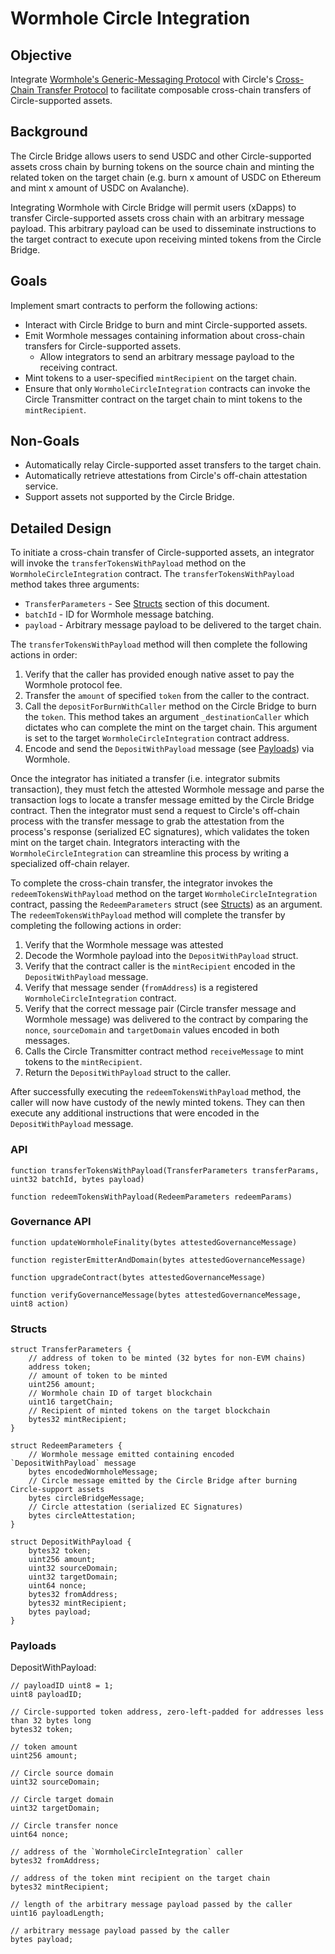 # Wormhole Circle Integration

## Objective

Integrate [Wormhole's Generic-Messaging Protocol](https://wormhole.com/) with Circle's [Cross-Chain Transfer Protocol](https://www.circle.com/en/pressroom/circle-enables-usdc-interoperability-for-developers-with-the-launch-of-cross-chain-transfer-protocol) to facilitate composable cross-chain transfers of Circle-supported assets.

## Background

The Circle Bridge allows users to send USDC and other Circle-supported assets cross chain by burning tokens on the source chain and minting the related token on the target chain (e.g. burn x amount of USDC on Ethereum and mint x amount of USDC on Avalanche).

Integrating Wormhole with Circle Bridge will permit users (xDapps) to transfer Circle-supported assets cross chain with an arbitrary message payload. This arbitrary payload can be used to disseminate instructions to the target contract to execute upon receiving minted tokens from the Circle Bridge.

## Goals

Implement smart contracts to perform the following actions:

- Interact with Circle Bridge to burn and mint Circle-supported assets.
- Emit Wormhole messages containing information about cross-chain transfers for Circle-supported assets.
  - Allow integrators to send an arbitrary message payload to the receiving contract.
- Mint tokens to a user-specified `mintRecipient` on the target chain.
- Ensure that only `WormholeCircleIntegration` contracts can invoke the Circle Transmitter contract on the target chain to mint tokens to the `mintRecipient`.

## Non-Goals

- Automatically relay Circle-supported asset transfers to the target chain.
- Automatically retrieve attestations from Circle's off-chain attestation service.
- Support assets not supported by the Circle Bridge.

## Detailed Design

To initiate a cross-chain transfer of Circle-supported assets, an integrator will invoke the `transferTokensWithPayload` method on the `WormholeCircleIntegration` contract. The `transferTokensWithPayload` method takes three arguments:

- `TransferParameters` - See [Structs](#structs) section of this document.
- `batchId` - ID for Wormhole message batching.
- `payload` - Arbitrary message payload to be delivered to the target chain.

The `transferTokensWithPayload` method will then complete the following actions in order:

1. Verify that the caller has provided enough native asset to pay the Wormhole protocol fee.
2. Transfer the `amount` of specified `token` from the caller to the contract.
3. Call the `depositForBurnWithCaller` method on the Circle Bridge to burn the `token`. This method takes an argument `_destinationCaller` which dictates who can complete the mint on the target chain. This argument is set to the target `WormholeCircleIntegration` contract address.
4. Encode and send the `DepositWithPayload` message (see [Payloads](#payloads)) via Wormhole.

Once the integrator has initiated a transfer (i.e. integrator submits transaction), they must fetch the attested Wormhole message and parse the transaction logs to locate a transfer message emitted by the Circle Bridge contract. Then the integrator must send a request to Circle's off-chain process with the transfer message to grab the attestation from the process's response (serialized EC signatures), which validates the token mint on the target chain. Integrators interacting with the `WormholeCircleIntegration` can streamline this process by writing a specialized off-chain relayer.

To complete the cross-chain transfer, the integrator invokes the `redeemTokensWithPayload` method on the target `WormholeCircleIntegration` contract, passing the `RedeemParameters` struct (see [Structs](#structs)) as an argument. The `redeemTokensWithPayload` method will complete the transfer by completing the following actions in order:

1. Verify that the Wormhole message was attested
2. Decode the Wormhole payload into the `DepositWithPayload` struct.
3. Verify that the contract caller is the `mintRecipient` encoded in the `DepositWithPayload` message.
4. Verify that message sender (`fromAddress`) is a registered `WormholeCircleIntegration` contract.
5. Verify that the correct message pair (Circle transfer message and Wormhole message) was delivered to the contract by comparing the `nonce`, `sourceDomain` and `targetDomain` values encoded in both messages.
6. Calls the Circle Transmitter contract method `receiveMessage` to mint tokens to the `mintRecipient`.
7. Return the `DepositWithPayload` struct to the caller.

After successfully executing the `redeemTokensWithPayload` method, the caller will now have custody of the newly minted tokens. They can then execute any additional instructions that were encoded in the `DepositWithPayload` message.

### API

```solidity
function transferTokensWithPayload(TransferParameters transferParams, uint32 batchId, bytes payload)

function redeemTokensWithPayload(RedeemParameters redeemParams)
```

### Governance API

```solidity
function updateWormholeFinality(bytes attestedGovernanceMessage)

function registerEmitterAndDomain(bytes attestedGovernanceMessage)

function upgradeContract(bytes attestedGovernanceMessage)

function verifyGovernanceMessage(bytes attestedGovernanceMessage, uint8 action)
```

### Structs

```solidity
struct TransferParameters {
    // address of token to be minted (32 bytes for non-EVM chains)
    address token;
    // amount of token to be minted
    uint256 amount;
    // Wormhole chain ID of target blockchain
    uint16 targetChain;
    // Recipient of minted tokens on the target blockchain
    bytes32 mintRecipient;
}

struct RedeemParameters {
    // Wormhole message emitted containing encoded `DepositWithPayload` message
    bytes encodedWormholeMessage;
    // Circle message emitted by the Circle Bridge after burning Circle-support assets
    bytes circleBridgeMessage;
    // Circle attestation (serialized EC Signatures)
    bytes circleAttestation;
}

struct DepositWithPayload {
    bytes32 token;
    uint256 amount;
    uint32 sourceDomain;
    uint32 targetDomain;
    uint64 nonce;
    bytes32 fromAddress;
    bytes32 mintRecipient;
    bytes payload;
}
```

### Payloads

DepositWithPayload:

```solidity
// payloadID uint8 = 1;
uint8 payloadID;

// Circle-supported token address, zero-left-padded for addresses less than 32 bytes long
bytes32 token;

// token amount
uint256 amount;

// Circle source domain
uint32 sourceDomain;

// Circle target domain
uint32 targetDomain;

// Circle transfer nonce
uint64 nonce;

// address of the `WormholeCircleIntegration` caller
bytes32 fromAddress;

// address of the token mint recipient on the target chain
bytes32 mintRecipient;

// length of the arbitrary message payload passed by the caller
uint16 payloadLength;

// arbitrary message payload passed by the caller
bytes payload;
```
